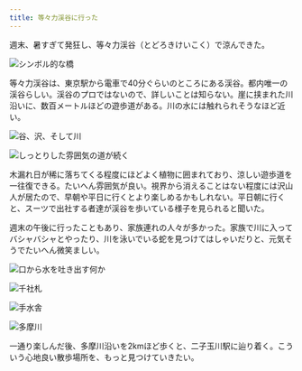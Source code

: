 ```yaml
---
title: 等々力渓谷に行った
---
```

週末、暑すぎて発狂し、等々力渓谷（とどろきけいこく）で涼んできた。

![](https://lh5.googleusercontent.com/OZ59z7YnqvB8phgng7m4fMUhhJjTqfDcDx2LGQkrWPz9Ds_3cZk4P17GaN0YHfKwqArojWiwuNNkkl5QMgdCRFFobMgmvSNEK2TYQMms0Axmp0sRjZ-NB_IkdRaZCLJso7KftCD6gR4iqL_a_6BruJc "シンボル的な橋")

等々力渓谷は、東京駅から電車で40分ぐらいのところにある渓谷。都内唯一の渓谷らしい。渓谷のプロではないので、詳しいことは知らない。崖に挟まれた川沿いに、数百メートルほどの遊歩道がある。川の水には触れられそうなほど近い。

![](https://lh5.googleusercontent.com/xmY4Qbw_8ecnCvPCKDurWjsI48tvtUxU-HzhN1HqlP1lQ2w-fHoUp9uC7hA2nUXLKRengssrOaH4l2aiL2WiYi8jBU_nPcQWBGO0Vq_m_Hqt1HLhATQG1XDDe8NPDyTin0fVrXc225--mPcdjcAtRjA "谷、沢、そして川")

![](https://lh5.googleusercontent.com/c90OTpqa1BDEh-hGIxgGo7vuMKqyP4DHtaBn6jKX2bOYP_UN0ko_OZGJiHxg474HpheWnTmSZSRjdbUmmEPN1_wgAhJRh3RLnvcKvcR4eZjpuRFxFY06JQI0x0gfD5nn0tr7G7vJETTOdMcbvBTpF0c "しっとりした雰囲気の道が続く")

木漏れ日が稀に落ちてくる程度にほどよく植物に囲まれており、涼しい遊歩道を一往復できる。たいへん雰囲気が良い。視界から消えることはない程度には沢山人が居たので、早朝や平日に行くとより楽しめるかもしれない。平日朝に行くと、スーツで出社する者達が渓谷を歩いている様子を見られると聞いた。

週末の午後に行ったこともあり、家族連れの人々が多かった。家族で川に入ってバシャバシャとやったり、川を泳いでいる蛇を見つけてはしゃいだりと、元気そうでたいへん微笑ましい。

![](https://lh4.googleusercontent.com/QuJte75iwwf3Owr3c3vDZ5WG8zUKGxGUnhP5QJfQkWdmv6VzNnHDmluNfDIlXWNyMpMYGpSWkVxWQ-FN5J6u2AE57UMHPqNRPWrhBCFeqb7jKMSUFXgocL0TsrW6AUde0uUWQ9xg54Ekhntq8CvLSh8 "口から水を吐き出す何か")

![](https://lh6.googleusercontent.com/h-HC9OaCPjwTCFZlCPXViuOZDz-GIpxqMa3WXDsVtNKdJmiZuUY7UVByWpNjiOtpDekv5zP5UYFFursifawniC2UnHD1nuWNynW4QUuXiWhWZT97bP_vtb2DODyQtmucQjr6GWKKl6fTCuMNtYn4lVA "千社札")

![](https://lh3.googleusercontent.com/WE0J6-7w5KFaY9STRoofcMtnmgtkH21JF2nPx_hREffxVCiAqaGQaenOxibLjuUWxQYakWJ9fxHtZhEJdvMW3s8kmU1e9OBGjbjHNevDdvI9MTY2R7KIpyuRdCLcyfukeJbMmW0vn55W5bsdX845QNo "手水舎")

![](https://lh3.googleusercontent.com/E2ZVIy0o3S5EE1MGYivRZLpxn-5I5sSelzV9d-EDLpJG0ME6t3jHZ1X5NBZgD4r1JHSFh0Q1UEV_I3kvT5mVopv-ClckE-d8Aa_Juy18T7S20kJJoRwwsDA0tCWg21z6XWoVXMyOnCBmwwQfEGWX-uU "多摩川")

一通り楽しんだ後、多摩川沿いを2kmほど歩くと、二子玉川駅に辿り着く。こういう心地良い散歩場所を、もっと見つけていきたい。
